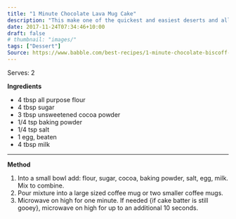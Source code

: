 ```yaml
---
title: "1 Minute Chocolate Lava Mug Cake"
description: "This make one of the quickest and easiest deserts and all you need is a microwave. Serve with a scoop of icecream and this will be a real winner."
date: 2017-11-24T07:34:46+10:00
draft: false
# thumbnail: "images/"
tags: ["Dessert"]
Source: https://www.babble.com/best-recipes/1-minute-chocolate-biscoff-mug-cake/
---
```


Serves: 2

**Ingredients**

- 4 tbsp all purpose flour
- 4 tbsp sugar
- 3 tbsp unsweetened cocoa powder
- 1/4 tsp baking powder
- 1/4 tsp salt
- 1 egg, beaten
- 4 tbsp milk

---

**Method**

1. Into a small bowl add: flour, sugar, cocoa, baking powder, salt, egg, milk. Mix to combine.
1. Pour mixture into a large sized coffee mug or two smaller coffee mugs.
1. Microwave on high for one minute. If needed {if cake batter is still gooey}, microwave on high for up to an additional 10 seconds.
